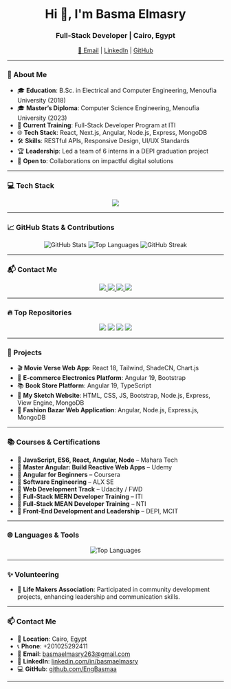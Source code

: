 <h1 align="center">Hi 👋, I'm Basma Elmasry</h1>
<h3 align="center">Full-Stack Developer | Cairo, Egypt</h3>

<p align="center">
  <a href="mailto:Basmaelmasry263@gmail.com">📧 Email</a> |
  <a href="https://www.linkedin.com/in/basmaelmasry">LinkedIn</a> |
  <a href="https://github.com/EngBasmaa">GitHub</a>
</p>

---

### 💫 About Me

- 🎓 **Education**: B.Sc. in Electrical and Computer Engineering, Menoufia University (2018)  
- 🎓 **Master’s Diploma**: Computer Science Engineering, Menoufia University (2023)  
- 💼 **Current Training**: Full-Stack Developer Program at ITI  
- 🌐 **Tech Stack**: React, Next.js, Angular, Node.js, Express, MongoDB  
- 🛠️ **Skills**: RESTful APIs, Responsive Design, UI/UX Standards  
- 🏆 **Leadership**: Led a team of 6 interns in a DEPI graduation project  
- 🤝 **Open to**: Collaborations on impactful digital solutions  

---

### 💻 Tech Stack

<p align="center">
  <img src="https://skillicons.dev/icons?i=html,css,js,ts,react,nextjs,angular,nodejs,express,mongodb,tailwind,bootstrap,git" />
</p>

---
### 📈 GitHub Stats & Contributions

<p align="center">
  <img src="https://github-readme-stats.vercel.app/api?username=EngBasmaa&show_icons=true&theme=radical" alt="GitHub Stats" />
  <img src="https://github-readme-stats.vercel.app/api/top-langs/?username=EngBasmaa&layout=compact&theme=radical" alt="Top Languages" />
  <img src="https://github-readme-streak-stats.herokuapp.com/?user=EngBasmaa&theme=radical" alt="GitHub Streak" />
</p>

---
### 📬 Contact Me

<p align="center">
  <a href="mailto:basmaelmasry263@gmail.com">
    <img src="https://img.shields.io/badge/Gmail-D14836?style=for-the-badge&logo=gmail&logoColor=white"/>
  </a>
  <a href="https://linkedin.com/in/basma-el-masry/">
    <img src="https://img.shields.io/badge/LinkedIn-0077B5?style=for-the-badge&logo=linkedin&logoColor=white"/>
  </a>
  <a href="https://www.facebook.com/engbasma263">
    <img src="https://img.shields.io/badge/Facebook-1877F2?style=for-the-badge&logo=facebook&logoColor=white"/>
  </a>
  <a href="https://github.com/EngBasmaa">
    <img src="https://img.shields.io/badge/GitHub-181717?style=for-the-badge&logo=github&logoColor=white"/>
  </a>
</p>

---
### 🔥 Top Repositories

<p align="center">
  <a href="https://github.com/EngBasmaa/Movie-Verse"><img src="https://github-readme-stats.vercel.app/api/pin/?username=EngBasmaa&repo=Movie-Verse&theme=radical"/></a>
  <a href="https://github.com/EngBasmaa/E-Commerce-Electronics"><img src="https://github-readme-stats.vercel.app/api/pin/?username=EngBasmaa&repo=E-Commerce-Electronics&theme=radical"/></a>
  <a href="https://github.com/EngBasmaa/Book-Store-Angular"><img src="https://github-readme-stats.vercel.app/api/pin/?username=EngBasmaa&repo=Book-Store-Angular&theme=radical"/></a>
  <a href="https://github.com/EngBasmaa/MySketch"><img src="https://github-readme-stats.vercel.app/api/pin/?username=EngBasmaa&repo=MySketch&theme=radical"/></a>
</p>

---

### 🚀 Projects

- 🎬 **Movie Verse Web App**: React 18, Tailwind, ShadeCN, Chart.js  
- 🛒 **E-commerce Electronics Platform**: Angular 19, Bootstrap  
- 📚 **Book Store Platform**: Angular 19, TypeScript  
- 🎨 **My Sketch Website**: HTML, CSS, JS, Bootstrap, Node.js, Express, View Engine, MongoDB  
- 👗 **Fashion Bazar Web Application**: Angular, Node.js, Express.js, MongoDB  

---


### 📚 Courses & Certifications

- 📘 **JavaScript, ES6, React, Angular, Node** – Mahara Tech  
- 📘 **Master Angular: Build Reactive Web Apps** – Udemy  
- 📘 **Angular for Beginners** – Coursera  
- 📘 **Software Engineering** – ALX SE  
- 📘 **Web Development Track** – Udacity / FWD  
- 🏅 **Full-Stack MERN Developer Training** – ITI  
- 🏅 **Full-Stack MEAN Developer Training** – NTI  
- 🏅 **Front-End Development and Leadership** – DEPI, MCIT  

---

### 🌐 Languages & Tools

<p align="center">
  <img src="https://github-readme-stats.vercel.app/api/top-langs/?username=EngBasmaa&layout=compact&theme=radical" alt="Top Languages" />
</p>

---


### ✨ Volunteering

- 🤝 **Life Makers Association**: Participated in community development projects, enhancing leadership and communication skills.

---

### 📫 Contact Me

- 📍 **Location**: Cairo, Egypt  
- 📞 **Phone**: +201025292411  
- 📧 **Email**: basmaelmasry263@gmail.com  
- 💼 **LinkedIn**: [linkedin.com/in/basmaelmasry](https://www.linkedin.com/in/basma-el-masry/)  
- 💻 **GitHub**: [github.com/EngBasmaa](https://github.com/EngBasmaa)

---

